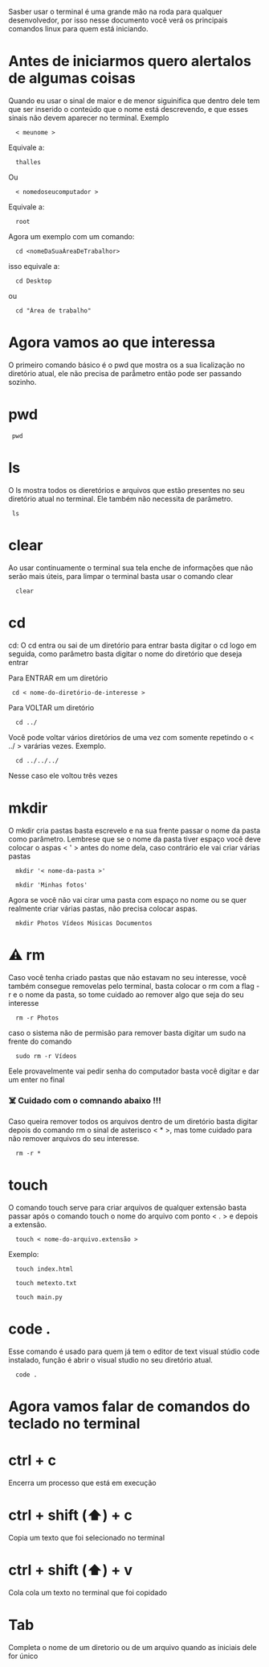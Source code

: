 Sasber usar o terminal é uma grande mão na roda para qualquer desenvolvedor, por isso nesse documento você verá os principais comandos linux para quem está iniciando.

<h1> Antes de iniciarmos quero alertalos de algumas coisas </h1>

<p> Quando eu usar o sinal de maior e de menor siguinifica que dentro dele tem que ser inserido o conteúdo que o nome está descrevendo, e que esses sinais não devem aparecer no terminal. Exemplo </p>

```console
  < meunome >
```
<p>  Equivale a:  </p> 

```console
  thalles
```
<p> Ou </p>

```console
  < nomedoseucomputador >
```
<p>  Equivale a:</p> 

```console
  root
```

<p>Agora um exemplo com um comando: </p>

```console
  cd <nomeDaSuaÁreaDeTrabalhor>
```

<p> isso equivale a: </p>

```console
  cd Desktop
```
<p> ou </p>

```console
  cd "Área de trabalho"
```

<h1> Agora vamos ao que interessa </h1>


O primeiro comando básico é o pwd que mostra os a sua licalização no diretório atual, ele não precisa de parẫmetro então pode ser passando sozinho.

<h1>pwd</h1>

```console
 pwd
```
<p>

<h1>ls</h1>

O ls mostra todos os dieretórios e arquivos que estão presentes no seu diretório atual no terminal. Ele também não necessita de parâmetro.

</p>

```console
 ls
```

<h1>clear</h1>

<p>Ao usar continuamente o terminal sua tela enche de informações que não serão mais úteis, para limpar o terminal basta usar o comando clear</p>

```console
  clear
```

<h1>cd</h1>

<p>
cd:
  O cd entra ou sai de um diretório
  para entrar basta digitar o cd logo em seguida, como parâmetro basta digitar o nome do diretório que deseja entrar
</p>


<p> Para ENTRAR em um diretório </p>

```console
 cd < nome-do-diretório-de-interesse >
```

<p> Para VOLTAR um diretório </p>

```console
  cd ../
```

<p>Você pode voltar vários diretórios de uma vez com somente repetindo o < ../ > varárias vezes. Exemplo. </p>

```console
  cd ../../../
```
<p> Nesse caso ele voltou três vezes </p>

<h1>mkdir</h1>

<p> O mkdir cria pastas basta escrevelo e na sua frente passar o nome da pasta como parâmetro. Lembrese que se o nome da pasta tiver espaço você deve colocar o aspas < ' > antes do nome dela, caso contrário ele vai criar várias pastas</p>

```console
  mkdir '< nome-da-pasta >'
```

```console
  mkdir 'Minhas fotos'
```

<p> Agora se você não vai cirar uma pasta com espaço no nome ou se quer realmente criar várias pastas, não precisa colocar aspas.</p>

```console
  mkdir Photos Vídeos Músicas Documentos
```
<h1> ⚠️ rm</h1>

<p>Caso você tenha criado pastas que não estavam no seu interesse, você também consegue removelas pelo terminal, basta colocar o rm com a flag -r e o nome da pasta, so tome cuidado ao remover algo que seja do seu interesse</p>

```console
  rm -r Photos
```
<p> caso o sistema não de permisão para remover basta digitar um sudo na frente do comando </p>

```console
  sudo rm -r Vídeos
```

<p>Eele provavelmente vai pedir senha do computador basta você digitar e dar um enter no final</p>


<h3> ☠️ Cuidado com o comnando abaixo !!! </h3>

<p> Caso queira remover todos os arquivos dentro de um diretório basta digitar depois do comando rm o sinal de asterisco < * >, mas tome cuidado para não remover arquivos do seu interesse. </p>

```console
  rm -r *
```

<h1> touch </h1>

<p>O comando touch serve para criar arquivos de qualquer extensão basta passar após o comando touch o nome do arquivo com ponto < . > e depois a extensão.</p>

```console
  touch < nome-do-arquivo.extensão >
```

<p>Exemplo:<p>

```console
  touch index.html
```

```console
  touch metexto.txt
```


```console
  touch main.py
```

<h1>code . </h1>

<p>Esse comando é usado para quem já tem o editor de text visual stúdio code instalado, função é abrir o visual studio no seu diretório atual.
</p>

```console
  code .
```

# Agora vamos falar de comandos do teclado no terminal
<h1> ctrl + c </h1>
<p>Encerra um processo que está em execução</p>

<h1> ctrl + shift (⬆️) + c </h1>
<p>Copia um texto que foi selecionado no terminal</p>


<h1> ctrl + shift (⬆️) + v </h1>
<p>Cola cola um texto no terminal que foi copidado </p>


<h1> Tab </h1>
<p>Completa o nome de um diretorio ou de um arquivo quando as iniciais dele for único </p>